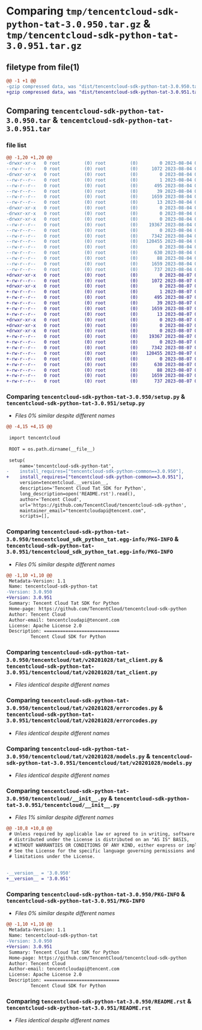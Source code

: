 # Comparing `tmp/tencentcloud-sdk-python-tat-3.0.950.tar.gz` & `tmp/tencentcloud-sdk-python-tat-3.0.951.tar.gz`

## filetype from file(1)

```diff
@@ -1 +1 @@
-gzip compressed data, was "dist/tencentcloud-sdk-python-tat-3.0.950.tar", last modified: Fri Aug  4 00:34:24 2023, max compression
+gzip compressed data, was "dist/tencentcloud-sdk-python-tat-3.0.951.tar", last modified: Mon Aug  7 00:34:06 2023, max compression
```

## Comparing `tencentcloud-sdk-python-tat-3.0.950.tar` & `tencentcloud-sdk-python-tat-3.0.951.tar`

### file list

```diff
@@ -1,20 +1,20 @@
-drwxr-xr-x   0 root         (0) root         (0)        0 2023-08-04 00:34:24.000000 tencentcloud-sdk-python-tat-3.0.950/
--rw-r--r--   0 root         (0) root         (0)     1072 2023-08-04 00:34:23.000000 tencentcloud-sdk-python-tat-3.0.950/setup.py
-drwxr-xr-x   0 root         (0) root         (0)        0 2023-08-04 00:34:24.000000 tencentcloud-sdk-python-tat-3.0.950/tencentcloud_sdk_python_tat.egg-info/
--rw-r--r--   0 root         (0) root         (0)        1 2023-08-04 00:34:23.000000 tencentcloud-sdk-python-tat-3.0.950/tencentcloud_sdk_python_tat.egg-info/dependency_links.txt
--rw-r--r--   0 root         (0) root         (0)      495 2023-08-04 00:34:23.000000 tencentcloud-sdk-python-tat-3.0.950/tencentcloud_sdk_python_tat.egg-info/SOURCES.txt
--rw-r--r--   0 root         (0) root         (0)       39 2023-08-04 00:34:23.000000 tencentcloud-sdk-python-tat-3.0.950/tencentcloud_sdk_python_tat.egg-info/requires.txt
--rw-r--r--   0 root         (0) root         (0)     1659 2023-08-04 00:34:23.000000 tencentcloud-sdk-python-tat-3.0.950/tencentcloud_sdk_python_tat.egg-info/PKG-INFO
--rw-r--r--   0 root         (0) root         (0)       13 2023-08-04 00:34:23.000000 tencentcloud-sdk-python-tat-3.0.950/tencentcloud_sdk_python_tat.egg-info/top_level.txt
-drwxr-xr-x   0 root         (0) root         (0)        0 2023-08-04 00:34:24.000000 tencentcloud-sdk-python-tat-3.0.950/tencentcloud/
-drwxr-xr-x   0 root         (0) root         (0)        0 2023-08-04 00:34:24.000000 tencentcloud-sdk-python-tat-3.0.950/tencentcloud/tat/
-drwxr-xr-x   0 root         (0) root         (0)        0 2023-08-04 00:34:24.000000 tencentcloud-sdk-python-tat-3.0.950/tencentcloud/tat/v20201028/
--rw-r--r--   0 root         (0) root         (0)    19367 2023-08-04 00:34:23.000000 tencentcloud-sdk-python-tat-3.0.950/tencentcloud/tat/v20201028/tat_client.py
--rw-r--r--   0 root         (0) root         (0)        0 2023-08-04 00:34:23.000000 tencentcloud-sdk-python-tat-3.0.950/tencentcloud/tat/v20201028/__init__.py
--rw-r--r--   0 root         (0) root         (0)     7342 2023-08-04 00:34:23.000000 tencentcloud-sdk-python-tat-3.0.950/tencentcloud/tat/v20201028/errorcodes.py
--rw-r--r--   0 root         (0) root         (0)   120455 2023-08-04 00:34:23.000000 tencentcloud-sdk-python-tat-3.0.950/tencentcloud/tat/v20201028/models.py
--rw-r--r--   0 root         (0) root         (0)        0 2023-08-04 00:34:23.000000 tencentcloud-sdk-python-tat-3.0.950/tencentcloud/tat/__init__.py
--rw-r--r--   0 root         (0) root         (0)      630 2023-08-04 00:34:23.000000 tencentcloud-sdk-python-tat-3.0.950/tencentcloud/__init__.py
--rw-r--r--   0 root         (0) root         (0)       88 2023-08-04 00:34:24.000000 tencentcloud-sdk-python-tat-3.0.950/setup.cfg
--rw-r--r--   0 root         (0) root         (0)     1659 2023-08-04 00:34:24.000000 tencentcloud-sdk-python-tat-3.0.950/PKG-INFO
--rw-r--r--   0 root         (0) root         (0)      737 2023-08-04 00:34:23.000000 tencentcloud-sdk-python-tat-3.0.950/README.rst
+drwxr-xr-x   0 root         (0) root         (0)        0 2023-08-07 00:34:06.000000 tencentcloud-sdk-python-tat-3.0.951/
+-rw-r--r--   0 root         (0) root         (0)     1072 2023-08-07 00:34:06.000000 tencentcloud-sdk-python-tat-3.0.951/setup.py
+drwxr-xr-x   0 root         (0) root         (0)        0 2023-08-07 00:34:06.000000 tencentcloud-sdk-python-tat-3.0.951/tencentcloud_sdk_python_tat.egg-info/
+-rw-r--r--   0 root         (0) root         (0)        1 2023-08-07 00:34:06.000000 tencentcloud-sdk-python-tat-3.0.951/tencentcloud_sdk_python_tat.egg-info/dependency_links.txt
+-rw-r--r--   0 root         (0) root         (0)      495 2023-08-07 00:34:06.000000 tencentcloud-sdk-python-tat-3.0.951/tencentcloud_sdk_python_tat.egg-info/SOURCES.txt
+-rw-r--r--   0 root         (0) root         (0)       39 2023-08-07 00:34:06.000000 tencentcloud-sdk-python-tat-3.0.951/tencentcloud_sdk_python_tat.egg-info/requires.txt
+-rw-r--r--   0 root         (0) root         (0)     1659 2023-08-07 00:34:06.000000 tencentcloud-sdk-python-tat-3.0.951/tencentcloud_sdk_python_tat.egg-info/PKG-INFO
+-rw-r--r--   0 root         (0) root         (0)       13 2023-08-07 00:34:06.000000 tencentcloud-sdk-python-tat-3.0.951/tencentcloud_sdk_python_tat.egg-info/top_level.txt
+drwxr-xr-x   0 root         (0) root         (0)        0 2023-08-07 00:34:06.000000 tencentcloud-sdk-python-tat-3.0.951/tencentcloud/
+drwxr-xr-x   0 root         (0) root         (0)        0 2023-08-07 00:34:06.000000 tencentcloud-sdk-python-tat-3.0.951/tencentcloud/tat/
+drwxr-xr-x   0 root         (0) root         (0)        0 2023-08-07 00:34:06.000000 tencentcloud-sdk-python-tat-3.0.951/tencentcloud/tat/v20201028/
+-rw-r--r--   0 root         (0) root         (0)    19367 2023-08-07 00:34:06.000000 tencentcloud-sdk-python-tat-3.0.951/tencentcloud/tat/v20201028/tat_client.py
+-rw-r--r--   0 root         (0) root         (0)        0 2023-08-07 00:34:06.000000 tencentcloud-sdk-python-tat-3.0.951/tencentcloud/tat/v20201028/__init__.py
+-rw-r--r--   0 root         (0) root         (0)     7342 2023-08-07 00:34:06.000000 tencentcloud-sdk-python-tat-3.0.951/tencentcloud/tat/v20201028/errorcodes.py
+-rw-r--r--   0 root         (0) root         (0)   120455 2023-08-07 00:34:06.000000 tencentcloud-sdk-python-tat-3.0.951/tencentcloud/tat/v20201028/models.py
+-rw-r--r--   0 root         (0) root         (0)        0 2023-08-07 00:34:06.000000 tencentcloud-sdk-python-tat-3.0.951/tencentcloud/tat/__init__.py
+-rw-r--r--   0 root         (0) root         (0)      630 2023-08-07 00:34:06.000000 tencentcloud-sdk-python-tat-3.0.951/tencentcloud/__init__.py
+-rw-r--r--   0 root         (0) root         (0)       88 2023-08-07 00:34:06.000000 tencentcloud-sdk-python-tat-3.0.951/setup.cfg
+-rw-r--r--   0 root         (0) root         (0)     1659 2023-08-07 00:34:06.000000 tencentcloud-sdk-python-tat-3.0.951/PKG-INFO
+-rw-r--r--   0 root         (0) root         (0)      737 2023-08-07 00:34:06.000000 tencentcloud-sdk-python-tat-3.0.951/README.rst
```

### Comparing `tencentcloud-sdk-python-tat-3.0.950/setup.py` & `tencentcloud-sdk-python-tat-3.0.951/setup.py`

 * *Files 0% similar despite different names*

```diff
@@ -4,15 +4,15 @@
 
 import tencentcloud
 
 ROOT = os.path.dirname(__file__)
 
 setup(
     name='tencentcloud-sdk-python-tat',
-    install_requires=["tencentcloud-sdk-python-common==3.0.950"],
+    install_requires=["tencentcloud-sdk-python-common==3.0.951"],
     version=tencentcloud.__version__,
     description='Tencent Cloud Tat SDK for Python',
     long_description=open('README.rst').read(),
     author='Tencent Cloud',
     url='https://github.com/TencentCloud/tencentcloud-sdk-python',
     maintainer_email="tencentcloudapi@tencent.com",
     scripts=[],
```

### Comparing `tencentcloud-sdk-python-tat-3.0.950/tencentcloud_sdk_python_tat.egg-info/PKG-INFO` & `tencentcloud-sdk-python-tat-3.0.951/tencentcloud_sdk_python_tat.egg-info/PKG-INFO`

 * *Files 0% similar despite different names*

```diff
@@ -1,10 +1,10 @@
 Metadata-Version: 1.1
 Name: tencentcloud-sdk-python-tat
-Version: 3.0.950
+Version: 3.0.951
 Summary: Tencent Cloud Tat SDK for Python
 Home-page: https://github.com/TencentCloud/tencentcloud-sdk-python
 Author: Tencent Cloud
 Author-email: tencentcloudapi@tencent.com
 License: Apache License 2.0
 Description: ============================
         Tencent Cloud SDK for Python
```

### Comparing `tencentcloud-sdk-python-tat-3.0.950/tencentcloud/tat/v20201028/tat_client.py` & `tencentcloud-sdk-python-tat-3.0.951/tencentcloud/tat/v20201028/tat_client.py`

 * *Files identical despite different names*

### Comparing `tencentcloud-sdk-python-tat-3.0.950/tencentcloud/tat/v20201028/errorcodes.py` & `tencentcloud-sdk-python-tat-3.0.951/tencentcloud/tat/v20201028/errorcodes.py`

 * *Files identical despite different names*

### Comparing `tencentcloud-sdk-python-tat-3.0.950/tencentcloud/tat/v20201028/models.py` & `tencentcloud-sdk-python-tat-3.0.951/tencentcloud/tat/v20201028/models.py`

 * *Files identical despite different names*

### Comparing `tencentcloud-sdk-python-tat-3.0.950/tencentcloud/__init__.py` & `tencentcloud-sdk-python-tat-3.0.951/tencentcloud/__init__.py`

 * *Files 1% similar despite different names*

```diff
@@ -10,8 +10,8 @@
 # Unless required by applicable law or agreed to in writing, software
 # distributed under the License is distributed on an "AS IS" BASIS,
 # WITHOUT WARRANTIES OR CONDITIONS OF ANY KIND, either express or implied.
 # See the License for the specific language governing permissions and
 # limitations under the License.
 
 
-__version__ = '3.0.950'
+__version__ = '3.0.951'
```

### Comparing `tencentcloud-sdk-python-tat-3.0.950/PKG-INFO` & `tencentcloud-sdk-python-tat-3.0.951/PKG-INFO`

 * *Files 0% similar despite different names*

```diff
@@ -1,10 +1,10 @@
 Metadata-Version: 1.1
 Name: tencentcloud-sdk-python-tat
-Version: 3.0.950
+Version: 3.0.951
 Summary: Tencent Cloud Tat SDK for Python
 Home-page: https://github.com/TencentCloud/tencentcloud-sdk-python
 Author: Tencent Cloud
 Author-email: tencentcloudapi@tencent.com
 License: Apache License 2.0
 Description: ============================
         Tencent Cloud SDK for Python
```

### Comparing `tencentcloud-sdk-python-tat-3.0.950/README.rst` & `tencentcloud-sdk-python-tat-3.0.951/README.rst`

 * *Files identical despite different names*

